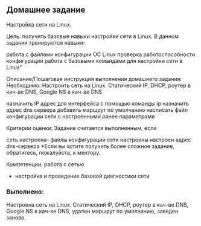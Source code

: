 
## Домашнее задание
Настройка сети на Linux.

Цель:
получить базовые навыки настройки сети в Linux.
В данном задании тренируются навыки:

работа с файлами конфигурации ОС Linux
проверка работоспособности конфигурации
работа с базовыми командами для настройки сети в Linux"

Описание/Пошаговая инструкция выполнения домашнего задания:
Необходимо:
Настроить сеть на Linux. Статический IP, DHCP, роутер в кач-ве DNS, Google NS в кач-ве DNS

назначить IP адрес для интерфейса с помощью команды ip
назначить адрес dns сервера
добавить маршрут по умолчанию
насписать файл конфигурации сети с настроенными ранее параметрами

Критерии оценки:
Задание считается выполненным, если

сеть настроена- файлы конфигурации сети настроены
настроен адрес dns-сервера
*Если вы хотите получить более сложное задание, обратитесь, пожалуйста, к ментору.


Компетенции:
работа с сетью
- настройка и проведение базовой диагностики сети


### Выполнено: 
Настроена сеть на Linux. Статический IP, DHCP, роутер в кач-ве DNS, Google NS в кач-ве DNS, удален маршрут по умолчанию, заведен заново.
